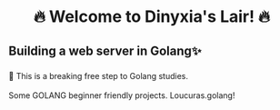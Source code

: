<h1 align="center">🔥 Welcome to Dinyxia's Lair! 🔥</h1>

###

<h2 align="left">Building a web server in Golang✨</h2>

###
<p align="left">🐣 This is a breaking free step to Golang studies.<br><br>
Some GOLANG beginner friendly projects.
Loucuras.golang!


###
